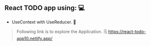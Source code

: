 ## React TODO app using: :computer:

- UseContext with UseReducer. :rocket:

> Following link is to explore the Application. :spiral_notepad:
> https://react-todo-app10.netlify.app/
